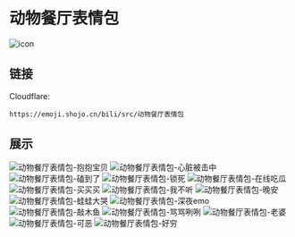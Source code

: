 # 动物餐厅表情包
![icon](https://emoji.shojo.cn/bili/src/动物餐厅表情包/icon.png)
## 链接
Cloudflare:
```
https://emoji.shojo.cn/bili/src/动物餐厅表情包
```
## 展示
![动物餐厅表情包-抱抱宝贝](https://emoji.shojo.cn/bili/src/动物餐厅表情包/动物餐厅表情包-抱抱宝贝.png)
![动物餐厅表情包-心脏被击中](https://emoji.shojo.cn/bili/src/动物餐厅表情包/动物餐厅表情包-心脏被击中.png)
![动物餐厅表情包-磕到了](https://emoji.shojo.cn/bili/src/动物餐厅表情包/动物餐厅表情包-磕到了.png)
![动物餐厅表情包-锁死](https://emoji.shojo.cn/bili/src/动物餐厅表情包/动物餐厅表情包-锁死.png)
![动物餐厅表情包-在线吃瓜](https://emoji.shojo.cn/bili/src/动物餐厅表情包/动物餐厅表情包-在线吃瓜.png)
![动物餐厅表情包-买买买](https://emoji.shojo.cn/bili/src/动物餐厅表情包/动物餐厅表情包-买买买.png)
![动物餐厅表情包-我不听](https://emoji.shojo.cn/bili/src/动物餐厅表情包/动物餐厅表情包-我不听.png)
![动物餐厅表情包-晚安](https://emoji.shojo.cn/bili/src/动物餐厅表情包/动物餐厅表情包-晚安.png)
![动物餐厅表情包-蛙蛙大哭](https://emoji.shojo.cn/bili/src/动物餐厅表情包/动物餐厅表情包-蛙蛙大哭.png)
![动物餐厅表情包-深夜emo](https://emoji.shojo.cn/bili/src/动物餐厅表情包/动物餐厅表情包-深夜emo.png)
![动物餐厅表情包-敲木鱼](https://emoji.shojo.cn/bili/src/动物餐厅表情包/动物餐厅表情包-敲木鱼.png)
![动物餐厅表情包-骂骂咧咧](https://emoji.shojo.cn/bili/src/动物餐厅表情包/动物餐厅表情包-骂骂咧咧.png)
![动物餐厅表情包-老婆](https://emoji.shojo.cn/bili/src/动物餐厅表情包/动物餐厅表情包-老婆.png)
![动物餐厅表情包-可恶](https://emoji.shojo.cn/bili/src/动物餐厅表情包/动物餐厅表情包-可恶.png)
![动物餐厅表情包-好穷](https://emoji.shojo.cn/bili/src/动物餐厅表情包/动物餐厅表情包-好穷.png)
